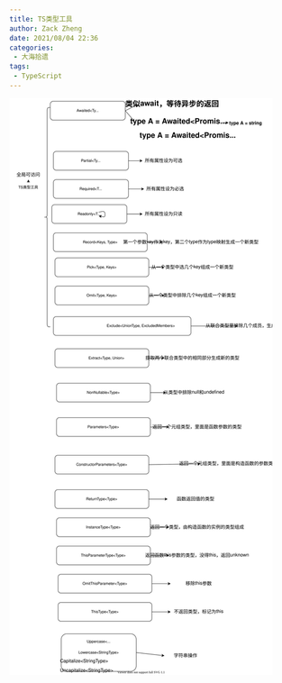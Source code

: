 ```yaml
---
title: TS类型工具
author: Zack Zheng
date: 2021/08/04 22:36
categories:
 - 大海拾遗
tags:
 - TypeScript
---
```


![TS类型工具](/svgs/TS类型工具.svg)
